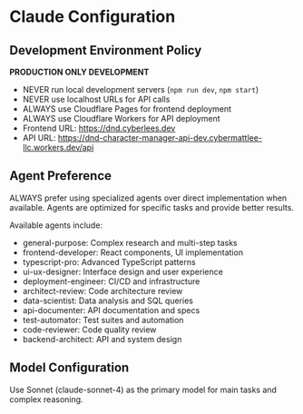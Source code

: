 # Claude Configuration

## Development Environment Policy
**PRODUCTION ONLY DEVELOPMENT**
- NEVER run local development servers (`npm run dev`, `npm start`)
- NEVER use localhost URLs for API calls
- ALWAYS use Cloudflare Pages for frontend deployment
- ALWAYS use Cloudflare Workers for API deployment
- Frontend URL: https://dnd.cyberlees.dev
- API URL: https://dnd-character-manager-api-dev.cybermattlee-llc.workers.dev/api

## Agent Preference
ALWAYS prefer using specialized agents over direct implementation when available. Agents are optimized for specific tasks and provide better results.

Available agents include:
- general-purpose: Complex research and multi-step tasks
- frontend-developer: React components, UI implementation
- typescript-pro: Advanced TypeScript patterns
- ui-ux-designer: Interface design and user experience
- deployment-engineer: CI/CD and infrastructure
- architect-review: Code architecture review
- data-scientist: Data analysis and SQL queries
- api-documenter: API documentation and specs
- test-automator: Test suites and automation
- code-reviewer: Code quality review
- backend-architect: API and system design

## Model Configuration
Use Sonnet (claude-sonnet-4) as the primary model for main tasks and complex reasoning.